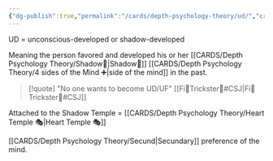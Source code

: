 ```yaml
---
{"dg-publish":true,"permalink":"/cards/depth-psychology-theory/ud/","created":"2023-01-12T14:08:31.700+01:00","updated":"2023-04-28T08:23:08.551+02:00"}
---
```



UD = unconscious-developed or shadow-developed

Meaning the person favored and developed his or her [[CARDS/Depth Psychology Theory/Shadow👤\|Shadow👤]] [[CARDS/Depth Psychology Theory/4 sides of the Mind ➕\|side of the mind]] in the past. 

> [!quote]
"No one wants to become UD/UF"
[[Fi🧭Trickster🤡#CSJ\|Fi🧭Trickster🤡#CSJ]]

Attached to the Shadow Temple = [[CARDS/Depth Psychology Theory/Heart Temple 🎭\|Heart Temple 🎭]]

[[CARDS/Depth Psychology Theory/Secund\|Secundary]] preference of the mind. 
